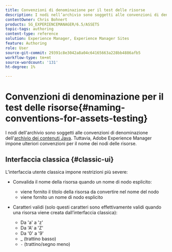```yaml
---
title: Convenzioni di denominazione per il test delle risorse
description: I nodi nell’archivio sono soggetti alle convenzioni di denominazione dell’archivio dei contenuti Java. Tuttavia, Adobe Experience Manager impone ulteriori convenzioni per il nome dei nodi delle risorse.
contentOwner: Chris Bohnert
products: SG_EXPERIENCEMANAGER/6.5/ASSETS
topic-tags: authoring
content-type: reference
solution: Experience Manager, Experience Manager Sites
feature: Authoring
role: User
source-git-commit: 29391c8e3042a8a04c64165663a228bb4886afb5
workflow-type: tm+mt
source-wordcount: '131'
ht-degree: 1%

---
```


# Convenzioni di denominazione per il test delle risorse{#naming-conventions-for-assets-testing}

I nodi dell&#39;archivio sono soggetti alle convenzioni di denominazione dell&#39;[archivio dei contenuti Java](/help/sites-developing/the-basics.md#java-content-repository). Tuttavia, Adobe Experience Manager impone ulteriori convenzioni per il nome dei nodi delle risorse.

## Interfaccia classica {#classic-ui}

L’interfaccia utente classica impone restrizioni più severe:

* Convalida il nome della risorsa quando un nome di nodo esplicito:

   * viene fornito il titolo della risorsa da convertire nel nome del nodo
   * viene fornito un nome di nodo esplicito

* Caratteri validi (solo questi caratteri sono effettivamente validi quando una risorsa viene creata dall’interfaccia classica):

   * Da &#39;a&#39; a &#39;z&#39;
   * Da &#39;A&#39; a &#39;Z&#39;
   * Da &#39;0&#39; a &#39;9&#39;
   * _ (trattino basso)
   * `-` (trattino/segno meno)
